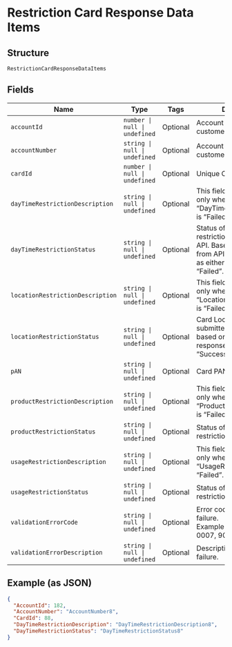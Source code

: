
# Restriction Card Response Data Items

## Structure

`RestrictionCardResponseDataItems`

## Fields

| Name | Type | Tags | Description |
|  --- | --- | --- | --- |
| `accountId` | `number \| null \| undefined` | Optional | Account Id of the customer. |
| `accountNumber` | `string \| null \| undefined` | Optional | Account Number of the customer. |
| `cardId` | `number \| null \| undefined` | Optional | Unique Card Id |
| `dayTimeRestrictionDescription` | `string \| null \| undefined` | Optional | This field will have a value only when “DayTimeRestrictionStatus” is “Failed”. |
| `dayTimeRestrictionStatus` | `string \| null \| undefined` | Optional | Status of the card day/time restriction submitted to API. Based on the response from API value will be set as either “Success” or “Failed”. |
| `locationRestrictionDescription` | `string \| null \| undefined` | Optional | This field will have a value only when “LocationRestrictionStatus” is “Failed”. |
| `locationRestrictionStatus` | `string \| null \| undefined` | Optional | Card Location restriction submitted to gateway based on gateway response value set as “Success” or “Failed”. |
| `pAN` | `string \| null \| undefined` | Optional | Card PAN |
| `productRestrictionDescription` | `string \| null \| undefined` | Optional | This field will have a value only when “ProductRestrictionStatus” is “Failed”. |
| `productRestrictionStatus` | `string \| null \| undefined` | Optional | Status of the card product restriction submitted |
| `usageRestrictionDescription` | `string \| null \| undefined` | Optional | This field will have a value only when “UsageRestrictionStatus” is “Failed”. |
| `usageRestrictionStatus` | `string \| null \| undefined` | Optional | Status of the card usage restriction submitted |
| `validationErrorCode` | `string \| null \| undefined` | Optional | Error code for validation failure.<br>Example error codes:<br>0007, 9007, 7000, 7001. |
| `validationErrorDescription` | `string \| null \| undefined` | Optional | Description of validation failure. |

## Example (as JSON)

```json
{
  "AccountId": 182,
  "AccountNumber": "AccountNumber8",
  "CardId": 88,
  "DayTimeRestrictionDescription": "DayTimeRestrictionDescription8",
  "DayTimeRestrictionStatus": "DayTimeRestrictionStatus8"
}
```

